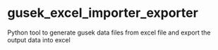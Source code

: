 # gusek_excel_importer_exporter
Python tool to generate gusek data files from excel file and export the output data into excel
